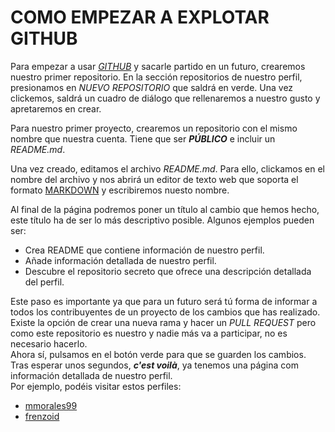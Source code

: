 # COMO EMPEZAR A EXPLOTAR GITHUB

Para empezar a usar _[GITHUB](https://www.github.com)_ y sacarle partido en un futuro, crearemos nuestro primer repositorio.
En la sección repositorios de nuestro perfil, presionamos en _NUEVO REPOSITORIO_ que saldrá en verde.
Una vez clickemos, saldrá un cuadro de diálogo que rellenaremos a nuestro gusto y apretaremos en crear.

Para nuestro primer proyecto, crearemos un repositorio con el mismo nombre que nuestra cuenta.
Tiene que ser ***PÚBLICO*** e incluir un *README.md*.

Una vez creado, editamos el archivo *README.md*. Para ello, clickamos en el nombre del archivo y nos abrirá un editor de texto web que soporta el formato [MARKDOWN](https://www.markdownguide.org/) y escribiremos nuesto nombre.

Al final de la página podremos poner un título al cambio que hemos hecho, este título ha de ser lo más descriptivo posible.  Algunos ejemplos pueden ser:  
+ Crea README que contiene información de nuestro perfil.  
+ Añade información detallada de nuestro perfil.  
+ Descubre el repositorio secreto que ofrece una descripción detallada del perfil.

Este paso es importante ya que para un futuro será tú forma de informar a todos los contribuyentes de un proyecto de los cambios que has realizado.  
Existe la opción de crear una nueva rama y hacer un _PULL REQUEST_ pero como este repositorio es nuestro y nadie más va a participar, no es necesario hacerlo.  
Ahora sí, pulsamos en el botón verde para que se guarden los cambios.  
Tras esperar unos segundos, ***c'est voilà***, ya tenemos una página com información detallada de nuestro perfil.  
Por ejemplo, podéis visitar estos perfiles:  
+ [mmorales99](https://www.github.com/mmorales99)
+ [frenzoid](https://www.github.com/frenzoid)
